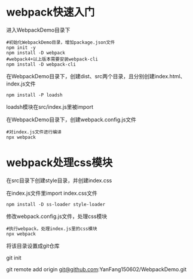 # webpack快速入门

进入WebpackDemo目录下

```shell
#初始化WebpackDemo目录，增加package.json文件
npm init -y
npm install -D webpack 
#webpack4+以上版本需要安装webpack-cli
npm install -D webpack-cli
```

在WebpackDemo目录下，创建dist、src两个目录，且分别创建index.html、index.js文件

```shell
npm install -P loadsh
```

loadsh模块在src/index.js里被import

在WebpackDemo目录下，创建webpack.config.js文件

```shell
#对index.js文件进行编译
npx webpack
```

# webpack处理css模块

在src目录下创建style目录，并创建index.css

在index.js文件里import index.css文件

```shell
npm install -D ss-loader style-loader
```

修改webpack.config.js文件，处理css模块

```shell
#执行webpack，处理index.js里的css模块
npx webpack
```

将该目录设置成git仓库

git init

git remote add origin git@github.com:YanFang150602/WebpackDemo.git






